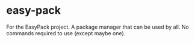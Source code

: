 # easy-pack
For the EasyPack project. A package manager that can be used by all. No commands required to use (except maybe one).
